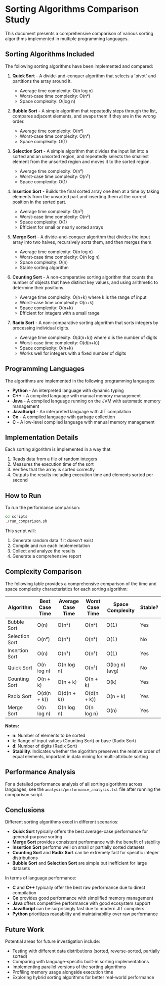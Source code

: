 # Sorting Algorithms Comparison Study

This document presents a comprehensive comparison of various sorting algorithms implemented in multiple programming languages.

## Sorting Algorithms Included

The following sorting algorithms have been implemented and compared:

1. **Quick Sort** - A divide-and-conquer algorithm that selects a 'pivot' and partitions the array around it.
   - Average time complexity: O(n log n)
   - Worst-case time complexity: O(n²)
   - Space complexity: O(log n)

2. **Bubble Sort** - A simple algorithm that repeatedly steps through the list, compares adjacent elements, and swaps them if they are in the wrong order.
   - Average time complexity: O(n²)
   - Worst-case time complexity: O(n²)
   - Space complexity: O(1)

3. **Selection Sort** - A simple algorithm that divides the input list into a sorted and an unsorted region, and repeatedly selects the smallest element from the unsorted region and moves it to the sorted region.
   - Average time complexity: O(n²)
   - Worst-case time complexity: O(n²)
   - Space complexity: O(1)

4. **Insertion Sort** - Builds the final sorted array one item at a time by taking elements from the unsorted part and inserting them at the correct position in the sorted part.
   - Average time complexity: O(n²)
   - Worst-case time complexity: O(n²)
   - Space complexity: O(1)
   - Efficient for small or nearly sorted arrays

5. **Merge Sort** - A divide-and-conquer algorithm that divides the input array into two halves, recursively sorts them, and then merges them.
   - Average time complexity: O(n log n)
   - Worst-case time complexity: O(n log n)
   - Space complexity: O(n)
   - Stable sorting algorithm

6. **Counting Sort** - A non-comparative sorting algorithm that counts the number of objects that have distinct key values, and using arithmetic to determine their positions.
   - Average time complexity: O(n+k) where k is the range of input
   - Worst-case time complexity: O(n+k)
   - Space complexity: O(n+k)
   - Efficient for integers with a small range

7. **Radix Sort** - A non-comparative sorting algorithm that sorts integers by processing individual digits.
   - Average time complexity: O(d(n+k)) where d is the number of digits
   - Worst-case time complexity: O(d(n+k))
   - Space complexity: O(n+k)
   - Works well for integers with a fixed number of digits

## Programming Languages

The algorithms are implemented in the following programming languages:

- **Python** - An interpreted language with dynamic typing
- **C++** - A compiled language with manual memory management
- **Java** - A compiled language running on the JVM with automatic memory management
- **JavaScript** - An interpreted language with JIT compilation
- **Go** - A compiled language with garbage collection
- **C** - A low-level compiled language with manual memory management

## Implementation Details

Each sorting algorithm is implemented in a way that:

1. Reads data from a file of random integers
2. Measures the execution time of the sort
3. Verifies that the array is sorted correctly
4. Outputs the results including execution time and elements sorted per second

## How to Run

To run the performance comparison:

```bash
cd scripts
./run_comparison.sh
```

This script will:
1. Generate random data if it doesn't exist
2. Compile and run each implementation
3. Collect and analyze the results
4. Generate a comprehensive report

## Complexity Comparison

The following table provides a comprehensive comparison of the time and space complexity characteristics for each sorting algorithm:

| Algorithm      | Best Case Time | Average Case Time | Worst Case Time | Space Complexity | Stable? |
|---------------|----------------|------------------|-----------------|-----------------|---------|
| Bubble Sort   | O(n)           | O(n²)            | O(n²)           | O(1)            | Yes     |
| Selection Sort| O(n²)          | O(n²)            | O(n²)           | O(1)            | No      |
| Insertion Sort| O(n)           | O(n²)            | O(n²)           | O(1)            | Yes     |
| Quick Sort    | O(n log n)     | O(n log n)       | O(n²)           | O(log n) (avg)  | No      |
| Counting Sort | O(n + k)       | O(n + k)         | O(n + k)        | O(k)            | Yes     |
| Radix Sort    | O(d(n + k))    | O(d(n + k))      | O(d(n + k))     | O(n + k)        | Yes     |
| Merge Sort    | O(n log n)     | O(n log n)       | O(n log n)      | O(n)            | Yes     |

**Notes:**

- **n**: Number of elements to be sorted
- **k**: Range of input values (Counting Sort) or base (Radix Sort)
- **d**: Number of digits (Radix Sort)
- **Stability**: Indicates whether the algorithm preserves the relative order of equal elements, important in data mining for multi-attribute sorting

## Performance Analysis

For a detailed performance analysis of all sorting algorithms across languages, see the `analysis/performance_analysis.txt` file after running the comparison script.

## Conclusions

Different sorting algorithms excel in different scenarios:

- **Quick Sort** typically offers the best average-case performance for general-purpose sorting
- **Merge Sort** provides consistent performance with the benefit of stability
- **Insertion Sort** performs well on small or partially sorted datasets
- **Counting Sort** and **Radix Sort** can be extremely fast for specific integer distributions
- **Bubble Sort** and **Selection Sort** are simple but inefficient for large datasets

In terms of language performance:

- **C** and **C++** typically offer the best raw performance due to direct compilation
- **Go** provides good performance with simplified memory management
- **Java** offers competitive performance with good ecosystem support
- **JavaScript** can be surprisingly fast due to modern JIT compilers
- **Python** prioritizes readability and maintainability over raw performance

## Future Work

Potential areas for future investigation include:

- Testing with different data distributions (sorted, reverse-sorted, partially sorted)
- Comparing with language-specific built-in sorting implementations
- Implementing parallel versions of the sorting algorithms
- Profiling memory usage alongside execution time
- Exploring hybrid sorting algorithms for better real-world performance
